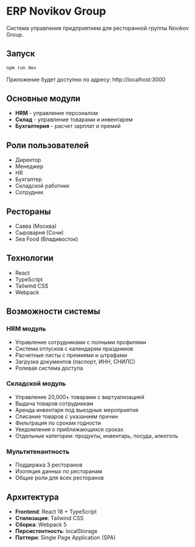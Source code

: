 # ERP Novikov Group

Система управления предприятием для ресторанной группы Novikov Group.

## Запуск

```bash
npm run dev
```

Приложение будет доступно по адресу: http://localhost:3000

## Основные модули

- **HRM** - управление персоналом
- **Склад** - управление товарами и инвентарем
- **Бухгалтерия** - расчет зарплат и премий

## Роли пользователей

- Директор
- Менеджер  
- HR
- Бухгалтер
- Складской работник
- Сотрудник

## Рестораны

- Савва (Москва)
- Сыроварня (Сочи)
- Sea Food (Владивосток)

## Технологии

- React
- TypeScript
- Tailwind CSS
- Webpack

## Возможности системы

### HRM модуль
- Управление сотрудниками с полными профилями
- Система отпусков с календарем праздников
- Расчетные листы с премиями и штрафами
- Загрузка документов (паспорт, ИНН, СНИЛС)
- Ролевая система доступа

### Складской модуль
- Управление 20,000+ товарами с виртуализацией
- Выдача товаров сотрудникам
- Аренда инвентаря под выездные мероприятия
- Списание товаров с указанием причин
- Фильтрация по срокам годности
- Уведомления о приближающихся сроках
- Отдельные категории: продукты, инвентарь, посуда, алкоголь

### Мультитенантность
- Поддержка 3 ресторанов
- Изоляция данных по ресторанам
- Общие роли для всех ресторанов

## Архитектура

- **Frontend**: React 18 + TypeScript
- **Стилизация**: Tailwind CSS
- **Сборка**: Webpack 5
- **Персистентность**: localStorage
- **Паттерн**: Single Page Application (SPA)